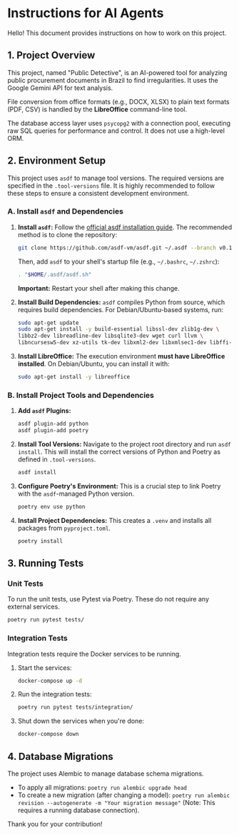 # Instructions for AI Agents

Hello! This document provides instructions on how to work on this project.

## 1. Project Overview

This project, named "Public Detective", is an AI-powered tool for analyzing public procurement documents in Brazil to find irregularities. It uses the Google Gemini API for text analysis.

File conversion from office formats (e.g., DOCX, XLSX) to plain text formats (PDF, CSV) is handled by the **LibreOffice** command-line tool.

The database access layer uses `psycopg2` with a connection pool, executing raw SQL queries for performance and control. It does not use a high-level ORM.

## 2. Environment Setup

This project uses `asdf` to manage tool versions. The required versions are specified in the `.tool-versions` file. It is highly recommended to follow these steps to ensure a consistent development environment.

### A. Install `asdf` and Dependencies

1.  **Install `asdf`:**
    Follow the [official asdf installation guide](https://asdf-vm.com/guide/getting-started.html). The recommended method is to clone the repository:
    ```bash
    git clone https://github.com/asdf-vm/asdf.git ~/.asdf --branch v0.14.0
    ```
    Then, add `asdf` to your shell's startup file (e.g., `~/.bashrc`, `~/.zshrc`):
    ```bash
    . "$HOME/.asdf/asdf.sh"
    ```
    **Important:** Restart your shell after making this change.

2.  **Install Build Dependencies:**
    `asdf` compiles Python from source, which requires build dependencies. For Debian/Ubuntu-based systems, run:
    ```bash
    sudo apt-get update
    sudo apt-get install -y build-essential libssl-dev zlib1g-dev \
    libbz2-dev libreadline-dev libsqlite3-dev wget curl llvm \
    libncursesw5-dev xz-utils tk-dev libxml2-dev libxmlsec1-dev libffi-dev liblzma-dev
    ```

3.  **Install LibreOffice:**
    The execution environment **must have LibreOffice installed**. On Debian/Ubuntu, you can install it with:
    ```bash
    sudo apt-get install -y libreoffice
    ```

### B. Install Project Tools and Dependencies

1.  **Add `asdf` Plugins:**
    ```bash
    asdf plugin-add python
    asdf plugin-add poetry
    ```

2.  **Install Tool Versions:**
    Navigate to the project root directory and run `asdf install`. This will install the correct versions of Python and Poetry as defined in `.tool-versions`.
    ```bash
    asdf install
    ```

3.  **Configure Poetry's Environment:**
    This is a crucial step to link Poetry with the `asdf`-managed Python version.
    ```bash
    poetry env use python
    ```

4.  **Install Project Dependencies:**
    This creates a `.venv` and installs all packages from `pyproject.toml`.
    ```bash
    poetry install
    ```

## 3. Running Tests

### Unit Tests
To run the unit tests, use Pytest via Poetry. These do not require any external services.
```bash
poetry run pytest tests/
```

### Integration Tests
Integration tests require the Docker services to be running.
1.  Start the services:
    ```bash
    docker-compose up -d
    ```
2.  Run the integration tests:
    ```bash
    poetry run pytest tests/integration/
    ```
3.  Shut down the services when you're done:
    ```bash
    docker-compose down
    ```

## 4. Database Migrations

The project uses Alembic to manage database schema migrations.
- To apply all migrations: `poetry run alembic upgrade head`
- To create a new migration (after changing a model): `poetry run alembic revision --autogenerate -m "Your migration message"`
  (Note: This requires a running database connection).

Thank you for your contribution!
